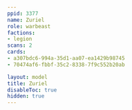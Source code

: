 ```yaml
---
ppid: 3377
name: Zuriel
role: warbeast
factions:
- legion
scans: 2
cards:
- a307bdc6-994a-35d1-aa07-ea1429b98745
- 70474af6-fbbf-35c2-8338-7f9c552b20ab

layout: model
title: Zuriel
disableToc: true
hidden: true
---
```

